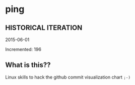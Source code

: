 # ping

## HISTORICAL ITERATION
2015-06-01

Incremented: 196

## What is this?? 
Linux skills to hack the github commit visualization chart `;-)`
